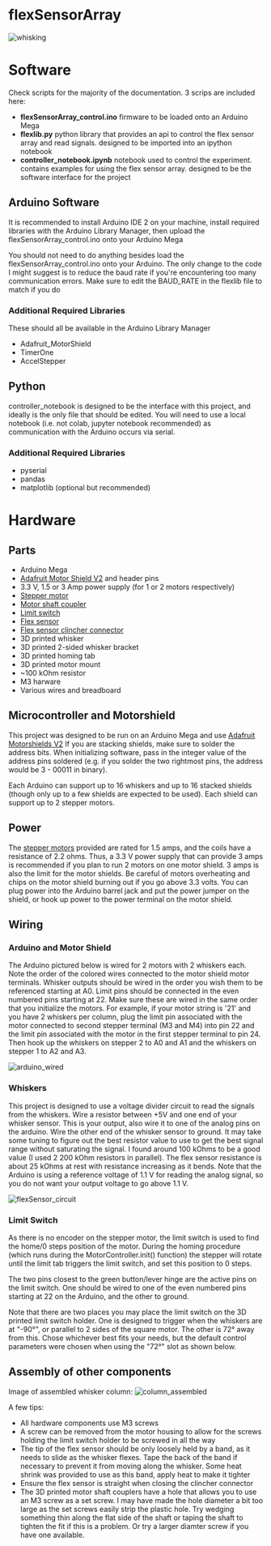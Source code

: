 # flexSensorArray
![whisking](media/whisking.gif)
# Software
Check scripts for the majority of the documentation. 3 scrips are included here:
- **flexSensorArray_control.ino** firmware to be loaded onto an Arduino Mega
- **flexlib.py**  python library that provides an api to control the flex sensor array and read signals. 
designed to be imported into an ipython notebook
- **controller_notebook.ipynb** notebook used to control the experiment. contains examples for using the flex
sensor array. designed to be the software interface for the project
## Arduino Software
It is recommended to install Arduino IDE 2 on your machine, install required 
libraries with the Arduino Library Manager, then upload the flexSensorArray_control.ino 
onto your Arduino Mega  

You should not need to do anything besides load the flexSensorArray_control.ino 
onto your Arduino. The only change to the code I might suggest is to 
reduce the baud rate if you're encountering too many communication errors. Make sure to edit the BAUD_RATE 
in the flexlib file to match if you do  

### Additional Required Libraries
These should all be available in the Arduino Library Manager
- Adafruit_MotorShield
- TimerOne
- AccelStepper
## Python
controller_notebook is designed to be the interface with this project, and 
ideally is the only file that should be edited. You will need to use a local notebook
(i.e. not colab, jupyter notebook recommended) as communication with the Arduino 
occurs via serial.
### Additional Required Libraries
- pyserial
- pandas
- matplotlib (optional but recommended)

# Hardware
## Parts
- Arduino Mega
- [Adafruit Motor Shield V2](https://learn.adafruit.com/adafruit-motor-shield-v2-for-arduino/overview)  and header pins
- 3.3 V, 1.5 or 3 Amp power supply (for 1 or 2 motors respectively)
- [Stepper motor](https://www.moonsindustries.com/p/nema-17-standard-hybrid-stepper-motors/ms17hd6p4150-000004611110008904)
- [Motor shaft coupler](https://www.amazon.com/QCQIANG-Coupling-Coupler-Flanged-Handmade/dp/B09TQM6F17?th=1)
- [Limit switch](https://www.digikey.com/en/products/detail/omron-electronics-inc-emc-div/D2FS-FL-N/4753388)
- [Flex sensor](https://www.adafruit.com/product/1070)
- [Flex sensor clincher connector](https://www.sparkfun.com/products/14195)
- 3D printed whisker
- 3D printed 2-sided whisker bracket
- 3D printed homing tab
- 3D printed motor mount
- ~100 kOhm resistor
- M3 harware
- Various wires and breadboard
## Microcontroller and Motorshield
This project was designed to be run on an Arduino Mega and use
[Adafruit Motorshields V2](https://learn.adafruit.com/adafruit-motor-shield-v2-for-arduino/overview) 
If you are stacking shields, make sure to solder the address bits. When initializing software, pass in 
the integer value of the address pins soldered (e.g. if you solder the two rightmost pins, 
the address would be 3 - 00011 in binary).

Each Arduino can support up to 16 whiskers and up to 16 stacked shields (though only up to a few shields are 
expected to be used). Each shield can support up to 2 stepper motors. 




## Power
The [stepper motors](https://www.moonsindustries.com/p/nema-17-standard-hybrid-stepper-motors/ms17hd6p4150-000004611110008904)
provided are rated for 1.5 amps, and the coils have a resistance of 2.2 ohms. Thus, a 3.3 V power supply 
that can provide 3 amps is recommended if you plan to run 2 motors on one motor shield.
3 amps is also the limit for the motor shields. Be careful of motors overheating and chips on the 
motor shield burning out if you go above 3.3 volts. You can plug power into the Arduino barrel jack 
and put the power jumper on the shield, or hook up power to the power terminal on the motor shield.  

## Wiring
### Arduino and Motor Shield
The Arduino pictured below is wired for 2 motors with 2 whiskers each. Note the order of the colored wires 
connected to the motor shield motor terminals. Whisker outputs should be wired in the order you wish 
them to be referenced starting at A0. Limit pins should be connected in the even numbered pins starting 
at 22. Make sure these are wired in the same order that you initialize the motors. For example, if your 
motor string is '21' and you have 2 whiskers per column, plug the limit pin associated with the
motor connected to second stepper terminal
(M3 and M4) into pin 22 and the limit pin associated with the motor in the first stepper terminal 
to pin 24. Then hook up the whiskers on stepper 2 to A0 and A1 and the whiskers on stepper 1 
to A2 and A3.

![arduino_wired](media/arduino_wired.jpg)

### Whiskers
This project is designed to use a voltage divider circuit to read the signals from the whiskers. 
Wire a resistor between +5V and one end of your whisker sensor. This is your output, also wire it to 
one of the analog pins on the arduino. Wire the other end of the whisker sensor to ground. It may take 
some tuning to figure out the best resistor value to use to get the best signal range without saturating 
the signal. I found around 100 kOhms to be a good value (I used 2 200 kOhm resistors in parallel). 
The flex sensor resistance is about 25 kOhms at rest with resistance increasing as it bends. Note 
that the Arduino is using a reference voltage of 1.1 V for reading the analog signal, so you do not 
want your output voltage to go above 1.1 V.

![flexSensor_circuit](media/flexSensor_circuit.png)

### Limit Switch
As there is no encoder on the stepper motor, the limit switch is used to find the home/0 steps position of 
the motor. During the homing procedure (which runs during the MotorController.init() function) the stepper 
will rotate until the limit tab triggers the limit switch, and set this position to 0 steps.

The two pins closest to the green button/lever hinge are the active pins on the limit switch. One should 
be wired to one of the even numbered pins starting at 22 on the Arduino, and the other to ground.  

Note that there are two places you may place the limit switch on the 3D printed limit switch holder. One 
is designed to trigger when the whiskers are at "-90°", or parallel to 2 sides of the square motor. The 
other is 72° away from this. Chose whichever best fits your needs, but the default control parameters were 
chosen when using the "72°" slot as shown below.

## Assembly of other components
Image of assembled whisker column:
![column_assembled](media/column_assembled.jpg)

A few tips:
- All hardware components use M3 screws
- A screw can be removed from the motor housing to allow for the screws holding the limit switch 
holder to be screwed in all the way
- The tip of the flex sensor should be only loosely held by a band, as it needs to slide as the whisker flexes. 
Tape the back of the band if necessary to prevent it from moving along the whisker. Some heat shrink was provided to use as 
this band, apply heat to make it tighter
- Ensure the flex sensor is straight when closing the clincher connector
- The 3D printed motor shaft couplers have a hole that allows you to use an M3 screw as a set screw. I may have made the hole diameter a bit too large
as the set screws easily strip the plastic hole. Try wedging something thin along the 
flat side of the shaft or taping the shaft to tighten the fit if this is a problem. Or try a larger diamter screw if you have one available.




